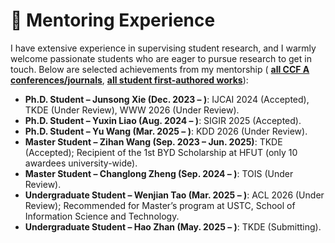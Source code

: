 # 📝 Mentoring Experience  

I have extensive experience in supervising student research, and I warmly welcome passionate students who are eager to pursue research to get in touch. Below are selected achievements from my mentorship ( **<u>all CCF A conferences/journals</u>**, **<u>all student first-authored works</u>**):  

- **Ph.D. Student – Junsong Xie (Dec. 2023 – )**: IJCAI 2024 (Accepted), TKDE (Under Review), WWW 2026 (Under Review).  
- **Ph.D. Student – Yuxin Liao (Aug. 2024 – )**: SIGIR 2025 (Accepted).  
- **Ph.D. Student – Yu Wang (Mar. 2025 – )**: KDD 2026 (Under Review).  
- **Master Student – Zihan Wang (Sep. 2023 – Jun. 2025)**: TKDE (Accepted); Recipient of the 1st BYD Scholarship at HFUT (only 10 awardees university-wide).  
- **Master Student – Changlong Zheng (Sep. 2024 – )**: TOIS (Under Review).  
- **Undergraduate Student – Wenjian Tao (Mar. 2025 – )**: ACL 2026 (Under Review); Recommended for Master’s program at USTC, School of Information Science and Technology.
- **Undergraduate Student – Hao Zhan (May. 2025 – )**: TKDE (Submitting).
